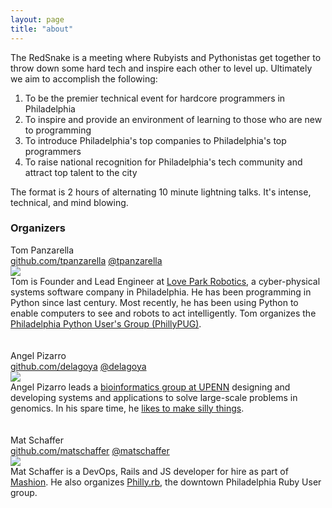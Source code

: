 ```yaml
---
layout: page
title: "about"
---
```


The RedSnake is a meeting where Rubyists and Pythonistas get together to throw down some hard tech and inspire each other to level up. Ultimately we aim to accomplish the following:

1. To be the premier technical event for hardcore programmers in Philadelphia
1. To inspire and provide an environment of learning to those who are new to programming
1. To introduce Philadelphia's top companies to Philadelphia's top programmers
1. To raise national recognition for Philadelphia's tech community and attract top talent to the city


The format is 2 hours of alternating 10 minute lightning talks. It's intense, technical, and mind blowing.

<h3> Organizers </h3>

<div class="person">
  <div class="name">
    Tom Panzarella
  </div>
  <div class='links'>
    <a href="https://github.com/tpanzarella" target="blank">github.com/tpanzarella</a>
    <a href="http://twitter.com/tpanzarella" target="blank">@tpanzarella</a>
  </div>
  <div class='pic'>
    <img class="organizer" src="{{root_url}}/images/content/tom_300x300.jpg" />
  </div>
  <div class="bio">Tom is Founder and Lead Engineer at <a href="http://loveparkrobotics.com/" target="blank" alt="loveparkrobotics.com">Love Park Robotics</a>, a cyber-physical systems software company in Philadelphia.  He has been programming in Python since last century. Most recently, he has been using Python to enable computers to see and robots to act intelligently. Tom organizes the <a href="http://phillypug.org" alt="Philadelphia Python User's Group">Philadelphia Python User's Group (PhillyPUG)</a>. 
  </div>
</div>
<br/>
<br/>

<div class="person">
  <div class="name">
    Angel Pizarro
  </div>
  <div class='links'>
    <a href="https://github.com/delagoya" target="blank">github.com/delagoya</a>
    <a href="http://twitter.com/delagoya" target="blank">@delagoya</a>
  </div>
  <div class='pic'>
    <img class="organizer" src="{{root_url}}/images/content/angel_300x300.jpg" />
  </div>
  <div class="bio">
    Angel Pizarro leads a <a href="http://bioinf.itmat.upenn.edu/home.html" alt="ITMAT Bioinformatics Facility">bioinformatics group at UPENN</a> designing and developing systems and applications to solve large-scale problems in genomics. In his spare time, he <a href="http://critterkins.com" target="blank">likes to make silly things</a>.
  </div>
</div>
<br/>
<br/>

<div class="person">
  <div class="name">
    Mat Schaffer
  </div>
  <div class='links'>
    <a href="https://github.com/matschaffer" target="blank">github.com/matschaffer</a>
    <a href="http://twitter.com/matschaffer" target="blank">@matschaffer</a>
  </div>
  <div class='pic'>
    <img class="organizer" src="{{root_url}}/images/content/mat_300x300.jpg" />
  </div>
  <div class="bio">
    Mat Schaffer is a DevOps, Rails and JS developer for hire as part of <a href="http://mashion.net">Mashion</a>. He also organizes <a href="http://phillyrb.org">Philly.rb</a>, the downtown Philadelphia Ruby User group.
  </div>
</div>

